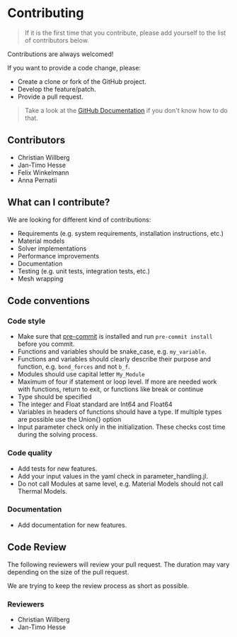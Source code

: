 <!--
SPDX-FileCopyrightText: 2023 Christian Willberg <christian.willberg@dlr.de>, Jan-Timo Hesse <jan-timo.hesse@dlr.de>

SPDX-License-Identifier: BSD-3-Clause
-->

# Contributing
> If it is the first time that you contribute, please add yourself to the list
> of contributors below.

Contributions are always welcomed!

If you want to provide a code change, please:

* Create a clone or fork of the GitHub project.
* Develop the feature/patch.
* Provide a pull request.

> Take a look at the [GitHub Documentation](https://docs.github.com/en/pull-requests/collaborating-with-pull-requests/proposing-changes-to-your-work-with-pull-requests/creating-a-pull-request) if you don't know how to do that.

## Contributors
* Christian Willberg
* Jan-Timo Hesse
* Felix Winkelmann
* Anna Pernatii

## What can I contribute?

We are looking for different kind of contributions:

* Requirements (e.g. system requirements, installation instructions, etc.)
* Material models
* Solver implementations
* Performance improvements
* Documentation
* Testing (e.g. unit tests, integration tests, etc.)
* Mesh wrapping

## Code conventions

### Code style

* Make sure that [pre-commit](https://pre-commit.com/#installation) is installed and run `pre-commit install` before you commit.
* Functions and variables should be snake_case, e.g. `my_variable`.
* Functions and variables should clearly describe their purpose and function, e.g. `bond_forces` and not `b_f`.
* Modules should use capital letter `My_Module`
* Maximum of four if statement or loop level. If more are needed work with functions, return to exit, or functions like break or continue
* Type should be specified
* The integer and Float standard are Int64 and Float64
* Variables in headers of functions should have a type. If multiple types are possible use the Union{} option
* Input parameter check only in the initialization. These checks cost time during the solving process.

### Code quality

* Add tests for new features.
* Add your input values in the yaml check in parameter_handling.jl.
* Do not call Modules at same level, e.g. Material Models should not call Thermal Models.

### Documentation

* Add documentation for new features.

## Code Review

The following reviewers will review your pull request. The duration may vary depending on the size of the pull request.

We are trying to keep the review process as short as possible.

### Reviewers
* Christian Willberg
* Jan-Timo Hesse
